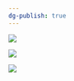 ```yaml
---
dg-publish: true
---
```

![](https://i.imgur.com/iIUUwcf.png)

![](https://i.imgur.com/TmydwEs.jpeg)

![](https://i.imgur.com/1GbkjD5.png)



